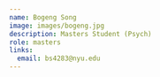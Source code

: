 ```yaml
---
name: Bogeng Song
image: images/bogeng.jpg
description: Masters Student (Psych)
role: masters
links:
  email: bs4283@nyu.edu
---
```


